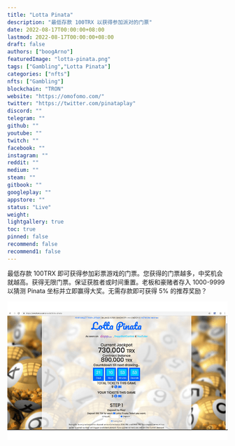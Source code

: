 ```yaml
---
title: "Lotta Pinata"
description: "最低存款 100TRX 以获得参加派对的门票"
date: 2022-08-17T00:00:00+08:00
lastmod: 2022-08-17T00:00:00+08:00
draft: false
authors: ["boogArno"]
featuredImage: "lotta-pinata.png"
tags: ["Gambling","Lotta Pinata"]
categories: ["nfts"]
nfts: ["Gambling"]
blockchain: "TRON"
website: "https://omofomo.com/"
twitter: "https://twitter.com/pinataplay"
discord: ""
telegram: ""
github: ""
youtube: ""
twitch: ""
facebook: ""
instagram: ""
reddit: ""
medium: ""
steam: ""
gitbook: ""
googleplay: ""
appstore: ""
status: "Live"
weight: 
lightgallery: true
toc: true
pinned: false
recommend: false
recommend1: false
---
```

最低存款 100TRX 即可获得参加彩票游戏的门票。您获得的门票越多，中奖机会就越高。获得无限门票。保证获胜者或时间重置。老板和豪赌者存入 1000-9999 以猜测 Pinata 坐标并立即赢得大奖。无需存款即可获得 5% 的推荐奖励？

![lottapinata-dapp-gambling-tron-image1_e57c51cd2fe956428ae9f843fc941eaa](lottapinata-dapp-gambling-tron-image1_e57c51cd2fe956428ae9f843fc941eaa.png)
